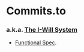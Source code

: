 # Commits.to
### a.k.a. [The I-Will System](https://github.com/beeminder/iwill/)

* [Functional Spec](https://github.com/beeminder/iwill/wiki/).

